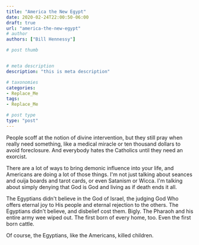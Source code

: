 ```yaml
---
title: "America the New Egypt"
date: 2020-02-24T22:00:50-06:00
draft: true
url: "america-the-new-egypt"
# author
authors: ["Bill Hennessy"]

# post thumb


# meta description
description: "this is meta description"

# taxonomies
categories: 
- Replace_Me
tags:
- Replace_Me

# post type
type: "post"
---
```


People scoff at the notion of divine intervention, but they still pray when really need something, like a medical miracle or ten thousand dollars to avoid foreclosure. And everybody hates the Catholics until they need an exorcist. 

There are a lot of ways to bring demonic influence into your life, and Americans are doing a lot of those things. I'm not just talking about seances and ouija boards and tarot cards, or even Satanism or Wicca. I'm talking about simply denying that God is God and living as if death ends it all. 

The Egyptians didn't believe in the God of Israel, the judging God Who offers eternal joy to His people and eternal rejection to the others. The Egyptians didn't believe, and disbelief cost them. Bigly. The Pharaoh and his entire army wee wiped out. The first born of every home, too. Even the first born cattle. 

Of course, the Egyptians, like the Americans, killed children. 